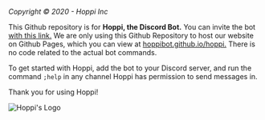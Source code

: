 *Copyright © 2020 - Hoppi Inc*


This Github repository is for **Hoppi, the Discord Bot.**
You can invite the bot [with this link.](https://discord.com/oauth2/authorize?client_id=729803338228695060&permissions=2079849719&scope=bot)
We are only using this Github Repository to host our website on Github Pages, which you can view at [hoppibot.github.io/hoppi.](https://hoppibot.github.io/hoppi)
There is no code related to the actual bot commands.

To get started with Hoppi, add the bot to your Discord server, and run the command `;help` in any channel Hoppi has permission to send messages in.

Thank you for using Hoppi!

![Hoppi's Logo](https://imgur.com/5Ct4k2S.jpg)

